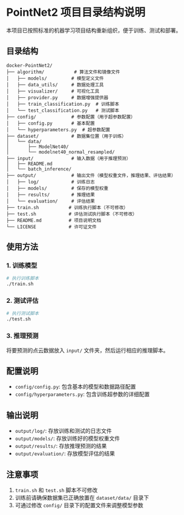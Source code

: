 # PointNet2 项目目录结构说明

本项目已按照标准的机器学习项目结构重新组织，便于训练、测试和部署。

## 目录结构

```
docker-PointNet2/
├── algorithm/           # 算法文件和镜像文件
│   ├── models/         # 模型定义文件
│   ├── data_utils/     # 数据处理工具
│   ├── visualizer/     # 可视化工具
│   ├── provider.py     # 数据增强提供器
│   ├── train_classification.py  # 训练脚本
│   └── test_classification.py   # 测试脚本
├── config/             # 参数配置（用于超参数配置）
│   ├── config.py       # 基本配置
│   └── hyperparameters.py  # 超参数配置
├── dataset/            # 数据集位置（用于训练）
│   └── data/
│       ├── ModelNet40/
│       └── modelnet40_normal_resampled/
├── input/              # 输入数据（用于推理预测）
│   ├── README.md
│   └── batch_inference/
├── output/             # 输出文件（模型权重文件，推理结果、评估结果）
│   ├── log/            # 训练日志
│   ├── models/         # 保存的模型权重
│   ├── results/        # 推理结果
│   └── evaluation/     # 评估结果
├── train.sh           # 训练执行脚本（不可修改）
├── test.sh            # 评估测试执行脚本（不可修改）
├── README.md          # 项目说明文档
└── LICENSE            # 许可证文件
```

## 使用方法

### 1. 训练模型
```bash
# 执行训练脚本
./train.sh
```

### 2. 测试评估
```bash
# 执行测试脚本
./test.sh
```

### 3. 推理预测
将要预测的点云数据放入 `input/` 文件夹，然后运行相应的推理脚本。

## 配置说明

- `config/config.py`: 包含基本的模型和数据路径配置
- `config/hyperparameters.py`: 包含训练超参数的详细配置

## 输出说明

- `output/log/`: 存放训练和测试的日志文件
- `output/models/`: 存放训练好的模型权重文件
- `output/results/`: 存放推理预测的结果
- `output/evaluation/`: 存放模型评估的结果

## 注意事项

1. `train.sh` 和 `test.sh` 脚本不可修改
2. 训练前请确保数据集已正确放置在 `dataset/data/` 目录下
3. 可通过修改 `config/` 目录下的配置文件来调整模型参数
